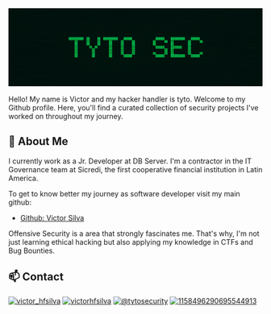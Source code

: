 <img src="./banner-tyto.png" />


Hello! My name is Victor and my hacker handler is tyto. Welcome to my Github profile. Here, you'll find a curated collection of security projects I've worked on throughout my journey.

## 🧑 About Me

I currently work as a Jr. Developer at DB Server. I'm a contractor in the IT Governance team at Sicredi, the first cooperative financial institution in Latin America. 

To get to know better my journey as software developer visit my main github:

- [Github: Victor Silva](https://github.com/victorhfsilva)

Offensive Security is a area that strongly fascinates me. That's why, I'm not just learning ethical hacking but also applying my knowledge in CTFs and Bug Bounties.

## 📫 Contact

<div align="left">
  <a href="https://x.com/victor_hfsilva" target="blank"><img align="center" src="https://raw.githubusercontent.com/rahuldkjain/github-profile-readme-generator/master/src/images/icons/Social/twitter.svg" alt="victor_hfsilva" height="30" width="40" /></a>
  <a href="https://www.linkedin.com/in/victorhfsilva/" target="blank"><img align="center" src="https://raw.githubusercontent.com/rahuldkjain/github-profile-readme-generator/master/src/images/icons/Social/linked-in-alt.svg" alt="victorhfsilva" height="30" width="40" /></a>
  <a href="https://www.youtube.com/@TytoSecurity" target="blank"><img align="center" src="https://raw.githubusercontent.com/rahuldkjain/github-profile-readme-generator/master/src/images/icons/Social/youtube.svg" alt="@tytosecurity" height="30" width="40" /></a>
  <a href="https://discordapp.com/users/1158496290695544913" target="blank"><img align="center" src="https://raw.githubusercontent.com/rahuldkjain/github-profile-readme-generator/master/src/images/icons/Social/discord.svg" alt="1158496290695544913" height="30" width="40" /></a>
</div>

